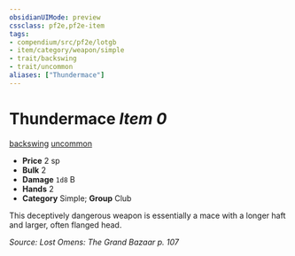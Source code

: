 ```yaml
---
obsidianUIMode: preview
cssclass: pf2e,pf2e-item
tags:
- compendium/src/pf2e/lotgb
- item/category/weapon/simple
- trait/backswing
- trait/uncommon
aliases: ["Thundermace"]
---
```

# Thundermace *Item 0*  
[backswing](rules/traits/backswing.md)  [uncommon](rules/traits/uncommon.md)  

- **Price** 2 sp
- **Bulk** 2
- **Damage** `1d8` B
- **Hands** 2
- **Category** Simple; **Group** Club 

This deceptively dangerous weapon is essentially a mace with a longer haft and larger, often flanged head.

*Source: Lost Omens: The Grand Bazaar p. 107*